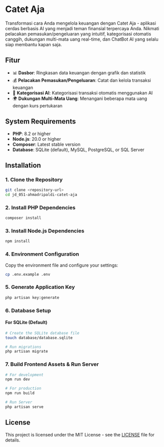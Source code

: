 # Catet Aja

Transformasi cara Anda mengelola keuangan dengan Catet Aja - aplikasi cerdas berbasis AI yang menjadi teman finansial terpercaya Anda. Nikmati pelacakan pemasukan/pengeluaran yang intuitif, kategorisasi otomatis canggih, dukungan multi-mata uang real-time, dan ChatBot AI yang selalu siap membantu kapan saja.

## Fitur

- 📊 **Dasbor**: Ringkasan data keuangan dengan grafik dan statistik
- 💰 **Pelacakan Pemasukan/Pengeluaran**: Catat dan kelola transaksi keuangan
- 🤖 **Kategorisasi AI**: Kategorisasi transaksi otomatis menggunakan AI
- 🌍 **Dukungan Multi-Mata Uang**: Menangani beberapa mata uang dengan kurs pertukaran


## System Requirements

- **PHP**: 8.2 or higher
- **Node.js**: 20.0 or higher
- **Composer**: Latest stable version
- **Database**: SQLite (default), MySQL, PostgreSQL, or SQL Server

## Installation

### 1. Clone the Repository

```bash
git clone <repository-url>
cd jd_051-ahmadripaldi-catet-aja
```

### 2. Install PHP Dependencies

```bash
composer install
```

### 3. Install Node.js Dependencies

```bash
npm install
```

### 4. Environment Configuration

Copy the environment file and configure your settings:

```bash
cp .env.example .env
```

### 5. Generate Application Key

```bash
php artisan key:generate
```

### 6. Database Setup

#### For SQLite (Default)

```bash
# Create the SQLite database file
touch database/database.sqlite

# Run migrations
php artisan migrate
```

### 7. Build Frontend Assets & Run Server

```bash
# For development
npm run dev

# For production
npm run build

# Run Server
php artisan serve
```

## License

This project is licensed under the MIT License - see the [LICENSE](LICENSE) file for details.
